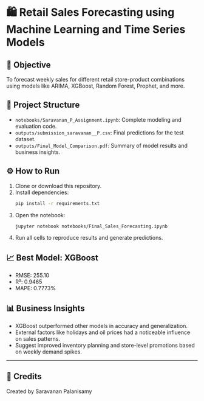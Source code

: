 # 🛍️ Retail Sales Forecasting using Machine Learning and Time Series Models

## 📌 Objective
To forecast weekly sales for different retail store-product combinations using models like ARIMA, XGBoost, Random Forest, Prophet, and more.

## 📁 Project Structure
- `notebooks/Saravanan_P_Assignment.ipynb`: Complete modeling and evaluation code.
- `outputs/submission_saravanan__P.csv`: Final predictions for the test dataset.
- `outputs/Final_Model_Comparison.pdf`: Summary of model results and business insights.

## ⚙️ How to Run
1. Clone or download this repository.
2. Install dependencies:
    ```bash
    pip install -r requirements.txt
    ```
3. Open the notebook:
    ```bash
    jupyter notebook notebooks/Final_Sales_Forecasting.ipynb
    ```
4. Run all cells to reproduce results and generate predictions.

## 📈 Best Model: XGBoost
- RMSE: 255.10
- R²: 0.9465
- MAPE: 0.7773%

## 📊 Business Insights
- XGBoost outperformed other models in accuracy and generalization.
- External factors like holidays and oil prices had a noticeable influence on sales patterns.
- Suggest improved inventory planning and store-level promotions based on weekly demand spikes.

---

## 🔗 Credits
Created by Saravanan Palanisamy 

